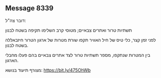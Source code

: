 ## Message 8339

דובר צה"ל:

תשתיות טרור ואתרים צבאיים; מטוסי קרב השלימו תקיפה בשטח לבנון

לפני זמן קצר, כלי טיס של חיל האוויר תקפו שורת מטרות של ארגון הטרור חיזבאללה בשטח לבנון.

בין המטרות שנתקפו, מספר תשתיות טרור לצד אתרים צבאיים בהם פעלו מחבלי הארגון.

מצורף תיעוד בנושא: https://bit.ly/475OhWb

